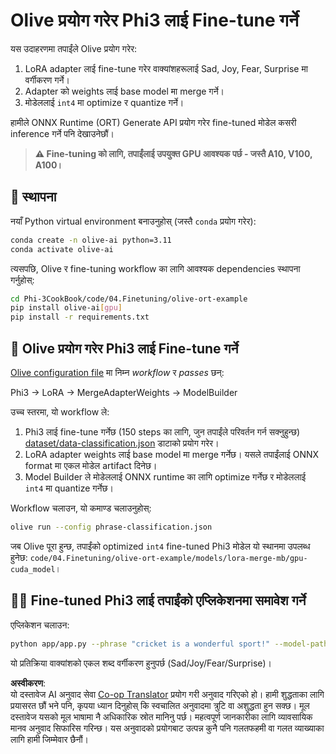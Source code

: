 <!--
CO_OP_TRANSLATOR_METADATA:
{
  "original_hash": "4164123a700fecd535d850f09506d72a",
  "translation_date": "2025-07-16T16:02:45+00:00",
  "source_file": "code/03.Finetuning/olive-ort-example/README.md",
  "language_code": "ne"
}
-->
# Olive प्रयोग गरेर Phi3 लाई Fine-tune गर्ने

यस उदाहरणमा तपाईंले Olive प्रयोग गरेर:

1. LoRA adapter लाई fine-tune गरेर वाक्यांशहरूलाई Sad, Joy, Fear, Surprise मा वर्गीकरण गर्ने।
1. Adapter को weights लाई base model मा merge गर्ने।
1. मोडेललाई `int4` मा optimize र quantize गर्ने।

हामीले ONNX Runtime (ORT) Generate API प्रयोग गरेर fine-tuned मोडेल कसरी inference गर्ने पनि देखाउनेछौं।

> **⚠️ Fine-tuning को लागि, तपाईंलाई उपयुक्त GPU आवश्यक पर्छ - जस्तै A10, V100, A100।**

## 💾 स्थापना

नयाँ Python virtual environment बनाउनुहोस् (जस्तै `conda` प्रयोग गरेर):

```bash
conda create -n olive-ai python=3.11
conda activate olive-ai
```

त्यसपछि, Olive र fine-tuning workflow का लागि आवश्यक dependencies स्थापना गर्नुहोस्:

```bash
cd Phi-3CookBook/code/04.Finetuning/olive-ort-example
pip install olive-ai[gpu]
pip install -r requirements.txt
```

## 🧪 Olive प्रयोग गरेर Phi3 लाई Fine-tune गर्ने
[Olive configuration file](../../../../../code/03.Finetuning/olive-ort-example/phrase-classification.json) मा निम्न *workflow* र *passes* छन्:

Phi3 -> LoRA -> MergeAdapterWeights -> ModelBuilder

उच्च स्तरमा, यो workflow ले:

1. Phi3 लाई fine-tune गर्नेछ (150 steps का लागि, जुन तपाईंले परिवर्तन गर्न सक्नुहुन्छ) [dataset/data-classification.json](../../../../../code/03.Finetuning/olive-ort-example/dataset/dataset-classification.json) डाटाको प्रयोग गरेर।
1. LoRA adapter weights लाई base model मा merge गर्नेछ। यसले तपाईंलाई ONNX format मा एकल मोडेल artifact दिनेछ।
1. Model Builder ले मोडेललाई ONNX runtime का लागि optimize गर्नेछ र मोडेललाई `int4` मा quantize गर्नेछ।

Workflow चलाउन, यो कमाण्ड चलाउनुहोस्:

```bash
olive run --config phrase-classification.json
```

जब Olive पूरा हुन्छ, तपाईंको optimized `int4` fine-tuned Phi3 मोडेल यो स्थानमा उपलब्ध हुनेछ: `code/04.Finetuning/olive-ort-example/models/lora-merge-mb/gpu-cuda_model`।

## 🧑‍💻 Fine-tuned Phi3 लाई तपाईंको एप्लिकेशनमा समावेश गर्ने

एप्लिकेशन चलाउन:

```bash
python app/app.py --phrase "cricket is a wonderful sport!" --model-path models/lora-merge-mb/gpu-cuda_model
```

यो प्रतिक्रिया वाक्यांशको एकल शब्द वर्गीकरण हुनुपर्छ (Sad/Joy/Fear/Surprise)।

**अस्वीकरण**:  
यो दस्तावेज AI अनुवाद सेवा [Co-op Translator](https://github.com/Azure/co-op-translator) प्रयोग गरी अनुवाद गरिएको हो। हामी शुद्धताका लागि प्रयासरत छौं भने पनि, कृपया ध्यान दिनुहोस् कि स्वचालित अनुवादमा त्रुटि वा अशुद्धता हुन सक्छ। मूल दस्तावेज यसको मूल भाषामा नै अधिकारिक स्रोत मानिनु पर्छ। महत्वपूर्ण जानकारीका लागि व्यावसायिक मानव अनुवाद सिफारिस गरिन्छ। यस अनुवादको प्रयोगबाट उत्पन्न कुनै पनि गलतफहमी वा गलत व्याख्याका लागि हामी जिम्मेवार छैनौं।